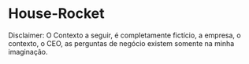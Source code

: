 # House-Rocket

Disclaimer: O Contexto a seguir, é completamente fictício, a empresa, o contexto, o CEO, as perguntas de negócio existem somente na minha imaginação.
